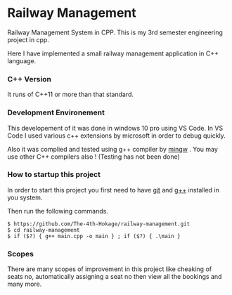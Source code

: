 # Railway Management
Railway Management System in CPP. This is my 3rd semester engineering project in cpp.

Here I have implemented a small railway management application in C++ language.

### C++ Version
It runs of C++11 or more than that standard.

### Development Environement
This developement of it was done in windows 10 pro using VS Code.
In VS Code I used various c++ extensions by microsoft in order to debug quickly.

Also it was complied and tested using g++ compiler by [mingw](https://sourceforge.net/projects/mingw/) . You may use other C++ compilers also ! (Testing has not been done)

### How to startup this project
In order to start this project you first need to have [git](https://git-scm.com/downloads) and [g++](https://sourceforge.net/projects/mingw/) installed in you system.

Then run the following commands.
```shell
$ https://github.com/The-4th-Hokage/railway-management.git
$ cd railway-management
$ if ($?) { g++ main.cpp -o main } ; if ($?) { .\main }
```

### Scopes
There are many scopes of improvement in this project like cheaking of seats no, automatically assigning a seat no then view all the bookings and many more.
